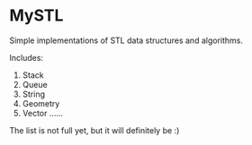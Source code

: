 # MySTL
Simple implementations of STL data structures and algorithms.

Includes:
  1) Stack
  2) Queue
  3) String
  4) Geometry
  5) Vector
  ......

The list is not full yet, but it will definitely be :)
